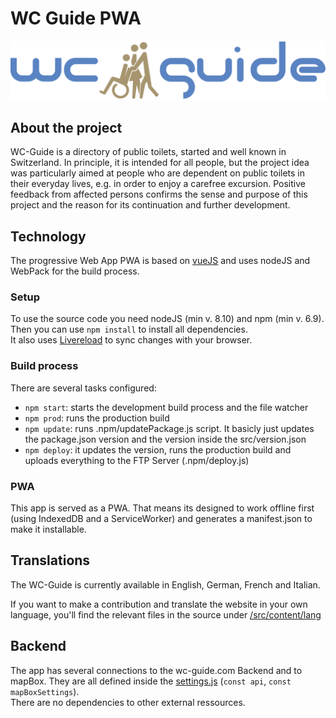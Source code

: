 # WC Guide PWA
![WC-Guide Logo](https://github.com/wc-guide/wc-guide-pwa/blob/master/src/img/wc-guide-logo.svg)
## About the project
WC-Guide is a directory of public toilets, started and well known in Switzerland. In principle, it is intended for all people, but the project idea was particularly aimed at people who are dependent on public toilets in their everyday lives, e.g. in order to enjoy a carefree excursion. Positive feedback from affected persons confirms the sense and purpose of this project and the reason for its continuation and further development.

## Technology
The progressive Web App PWA is based on [vueJS](https://vuejs.org/) and uses nodeJS and WebPack for the build process.

### Setup
To use the source code you need nodeJS (min v. 8.10) and npm (min v. 6.9).  
Then you can use `npm install` to install all dependencies.  
It also uses [Livereload](http://livereload.com/) to sync changes with your browser.

### Build process
There are several tasks configured:
* `npm start`: starts the development build process and the file watcher
* `npm prod`: runs the production build
* `npm update`: runs .npm/updatePackage.js script. It basicly just updates the package.json version and the version inside the src/version.json
* `npm deploy`: it updates the version, runs the production build and uploads everything to the FTP Server (.npm/deploy.js)

### PWA
This app is served as a PWA. That means its designed to work offline first (using IndexedDB and a ServiceWorker) and generates a manifest.json to make it installable.

## Translations
The WC-Guide is currently available in English, German, French and Italian. 

If you want to make a contribution and translate the website in your own language, you'll find the relevant files in the source under [/src/content/lang]( https://github.com/wc-guide/wc-guide-pwa/tree/master/src/content/lang)

## Backend
The app has several connections to the wc-guide.com Backend and to mapBox. They are all defined inside the [settings.js](https://github.com/wc-guide/wc-guide-pwa/blob/master/src/app/vendor/settings.js) (`const api`, `const mapBoxSettings`).  
There are no dependencies to other external ressources.
